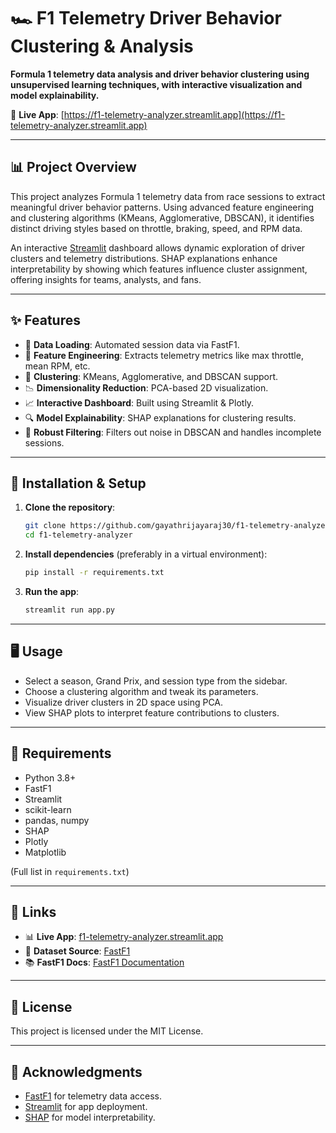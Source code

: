# 🏎️ F1 Telemetry Driver Behavior Clustering & Analysis

**Formula 1 telemetry data analysis and driver behavior clustering using unsupervised learning techniques, with interactive visualization and model explainability.**

🚀 **Live App**: [https://f1-telemetry-analyzer.streamlit.app](https://f1-telemetry-analyzer.streamlit.app)

---

## 📊 Project Overview

This project analyzes Formula 1 telemetry data from race sessions to extract meaningful driver behavior patterns. Using advanced feature engineering and clustering algorithms (KMeans, Agglomerative, DBSCAN), it identifies distinct driving styles based on throttle, braking, speed, and RPM data. 

An interactive [Streamlit](https://streamlit.io) dashboard allows dynamic exploration of driver clusters and telemetry distributions. SHAP explanations enhance interpretability by showing which features influence cluster assignment, offering insights for teams, analysts, and fans.

---

## ✨ Features

- 🔧 **Data Loading**: Automated session data via FastF1.
- 🧠 **Feature Engineering**: Extracts telemetry metrics like max throttle, mean RPM, etc.
- 🔗 **Clustering**: KMeans, Agglomerative, and DBSCAN support.
- 📉 **Dimensionality Reduction**: PCA-based 2D visualization.
- 📈 **Interactive Dashboard**: Built using Streamlit & Plotly.
- 🔍 **Model Explainability**: SHAP explanations for clustering results.
- 🧹 **Robust Filtering**: Filters out noise in DBSCAN and handles incomplete sessions.

---

## 🚀 Installation & Setup

1. **Clone the repository**:

   ```bash
   git clone https://github.com/gayathrijayaraj30/f1-telemetry-analyzer.git
   cd f1-telemetry-analyzer


2. **Install dependencies** (preferably in a virtual environment):

   ```bash
   pip install -r requirements.txt
   ```

3. **Run the app**:

   ```bash
   streamlit run app.py
   ```

---

## 🖥️ Usage

* Select a season, Grand Prix, and session type from the sidebar.
* Choose a clustering algorithm and tweak its parameters.
* Visualize driver clusters in 2D space using PCA.
* View SHAP plots to interpret feature contributions to clusters.

---

## 📎 Requirements

* Python 3.8+
* FastF1
* Streamlit
* scikit-learn
* pandas, numpy
* SHAP
* Plotly
* Matplotlib

(Full list in `requirements.txt`)

---

## 🔗 Links

* 📊 **Live App**: [f1-telemetry-analyzer.streamlit.app](https://f1-telemetry-analyzer.streamlit.app)
* 📁 **Dataset Source**: [FastF1](https://theoehrly.github.io/Fast-F1/)
* 📚 **FastF1 Docs**: [FastF1 Documentation](https://theoehrly.github.io/Fast-F1/)

---

## 📄 License

This project is licensed under the MIT License.

---

## 🙌 Acknowledgments

* [FastF1](https://github.com/theOehrly/Fast-F1) for telemetry data access.
* [Streamlit](https://streamlit.io) for app deployment.
* [SHAP](https://github.com/slundberg/shap) for model interpretability.


